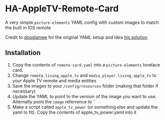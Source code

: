 # HA-AppleTV-Remote-Card
A very simple `picture-elements` YAML config with custom images to match the built in IOS remote

Credit to [douglampe](https://github.com/douglampe) for the original YAML setup and idea [his solution](https://github.com/douglampe/ha-appletv-remote-card)

## Installation

1. Copy the contents of `remote-card.yaml` into a `picture-elements` lovelace card.
2. Change `remote.living_apple_tv` and  `media_player.living_apple_tv` to your Apple TV remote and media entities
3. Save the images to your `/config/resources` folder (making that folder if necessary)
4. Update the YAML to point to the version of the image you want to use. Alternatly point the `image` referrence to ``
4. Make a script called `apple_tv_power` (or something else and update the yaml to fit). Copy the contents of apple_tv_power.yaml into it
